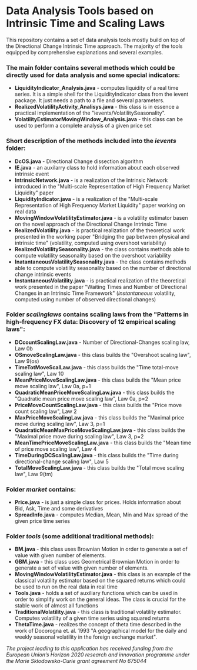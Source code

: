 # Data Analysis Tools based on Intrinsic Time and Scaling Laws

This repository contains a set of data analysis tools mostly build on top of the Directional Change Intrinsic Time approach.
The majority of the tools equipped by comprehensive explanations and several examples.

<h3>The main folder contains several methods which could be directly used for data analysis and some special indicators:</h3>

<ul>
<li><strong>LiquidityIndicator_Analysis.java</strong> - computes liquidity of a real time series. It is a simple shell for the LiquidityIndicator class from the ievent package. It just needs a path to a file and several parameters.</li>
<li><strong>RealizedVolatilityActivity_Analisys.java</strong> - this class is in essence a practical implementation of the "ievents/VolatilitySeasonality".</li>
<li><strong>VolatilityEstimatorMovingWindow_Analysis.java</strong> - this class can be used to perform a complete analysis of a given price set</li>
</ul>


<h3>Short description of the methods included into the <em>ievents</em> folder:</h3>

<ul>
<li><strong>DcOS.java</strong> - Directional Change dissection algorithm</li>
<li><strong>IE.java</strong> - an auxilarry class to hold information about each observed intrinsic event</li>
<li><strong>IntrinsicNetwork.java</strong> - is a realization of the Intrinsic Network introduced in the "Multi-scale Representation of High Frequency Market Liquidity" paper</li>
<li><strong>LiquidityIndicator.java</strong> - is a realization of the "Multi-scale Representation of High Frequency Market Liquidity" paper working on real data</li>
<li><strong>MovingWindowVolatilityEstimator.java</strong> - is a volatility estimator basen on the novel approach of the Directional Change Intrinsic Time</li>
<li><strong>RealizedVolatility.java</strong> - is practical realization of the theoretical work presented in the working paper "Bridging the gap between physical and intrinsic time" (volatility, computed using overshoot variability)</li>
<li><strong>RealizedVolatilitySeasonality.java</strong> - the class contains methods able to compute volatility seasonality based on the overshoot variability</li>
<li><strong>InatantaneousVolatilitySeasonality.java</strong> - the class contains methods able to compute volatility seasonality based on the number of directional change intrinsic events</li>
<li><strong>InstantaneousVolatility.java</strong> - is practical realization of the theoretical work presented in the paper "Waiting Times and Number of Directional Changes in an Intrinsic Time Framework" (<em>instantaneous</em> volatility, computed using number of observed directional changes)</li>
</ul>

<h3>Folder <em>scalinglaws</em> contains scaling laws from the "Patterns in high-frequency FX data: Discovery of 12 empirical scaling laws":</h3>
<ul>
<li><strong>DCcountScalingLaw.java</strong> - Number of Directional-Changes scaling law, Law 0b </li>
<li><strong>OSmoveScalingLaw.java</strong> - this class builds the "Overshoot scaling law", Law 9(os)</li>
<li><strong>TimeTotMoveScalLaw.java</strong> - this class builds the "Time total-move scaling law", Law 10</li>
<li><strong>MeanPriceMoveScalingLaw.java</strong> - this class builds the "Mean price move scaling law", Law 0a, p=1</li>
<li><strong>QuadraticMeanPriceMoveScalingLaw.java</strong> - this class builds the "Quadratic mean price move scaling law", Law 0a, p=2</li>
<li><strong>PriceMoveCountScalingLaw.java</strong> - this class builds the "Price move count scaling law", Law 2</li>
<li><strong>MaxPriceMoveScalingLaw.java</strong> - this class builds the "Maximal price move during scaling law", Law 3, p=1</li>
<li><strong>QuadraticMeanMaxPriceMoveScalingLaw.java</strong> - this class builds the "Maximal price move during scaling law", Law 3, p=2</li>
<li><strong>MeanTimePriceMoveScalingLaw.java</strong> - this class builds the "Mean time of price move scaling law", Law 4</li>
<li><strong>TimeDuringDCScalingLaw.java</strong> - this class builds the "Time during directional-change scaling law", Law 5</li>
<li><strong>TotalMoveScalingLaw.java</strong> - this class builds the "Total move scaling law", Law 9(tm)</li>

</ul>

<h3>Folder <em>market</em> contains:</h3>

<ul>
<li><strong>Price.java</strong> - is just a simple class for prices. Holds information about Bid, Ask, Time and some derivatives</li>
<li><strong>SpreadInfo.java</strong> - computes Median, Mean, Min and Max spread of the given price time series</li>
</ul>

<h3>Folder <em>tools</em> (some additional traditional methods):</h3>

<ul>
<li><strong>BM.java</strong> - this class uses Brownian Motion in order to generate a set of value with given number of elements.</li>
<li><strong>GBM.java</strong> - this class uses Geometrical Brownian Motion in order to generate a set of value with given number of elements.</li>
<li><strong>MovingWindowVolatilityEstimator.java</strong> - this class is an example of the classical volatility estimator based on the squared returns which could be used to run on the real data in real time</li>
<li><strong>Tools.java</strong> - holds a set of auxiliary functions which can be used in order to simplify work on the general ideas. The class is crucial for the stable work of almost all functions</li>
<li><strong>TraditionalVolatility.java</strong> - this class is traditional volatility estimator. Computes volatility of a given time series using squared returns</li>
<li><strong>ThetaTime.java</strong> - realizes the concept of theta time described in the work of Docorogna et. al. 1993 "A geographical model for the daily and weekly seasonal volatility in the foreign exchange market".</li>
</ul>

<em>The project leading to this application has received funding from the European Union’s Horizon 2020 research and innovation programme under the Marie Skłodowska-Curie grant agreement No 675044</em>
